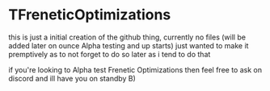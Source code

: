 # TFreneticOptimizations

this is just a initial creation of the github thing, currently no files (will be added later on ounce Alpha testing and up starts)
just wanted to make it premptively as to not forget to do so later as i tend to do that

if you're looking to Alpha test Frenetic Optimizations then feel free to ask on discord and ill have you on standby B)
